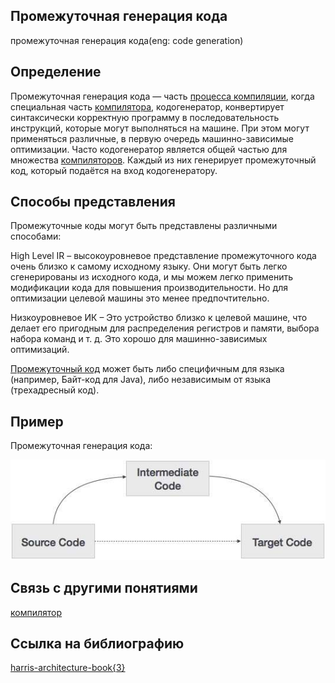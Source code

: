 ## Промежуточная генерация кода
промежуточная генерация кода(eng: сode generation) 

## Определение
Промежуточная генерация кода — часть [процесса компиляции](compilation_process.md), когда специальная часть [компилятора](compiler_1.md), кодогенератор, конвертирует синтаксически корректную программу в последовательность инструкций, которые могут выполняться на машине. При этом могут применяться различные, в первую очередь машинно-зависимые оптимизации. Часто кодогенератор является общей частью для множества [компиляторов](compiler_1.md). Каждый из них генерирует промежуточный код, который подаётся на вход кодогенератору.
## Способы представления
Промежуточные коды могут быть представлены различными способами:

High Level IR – высокоуровневое представление промежуточного кода очень близко к самому исходному языку. Они могут быть легко сгенерированы из исходного кода, и мы можем легко применить модификации кода для повышения производительности. Но для оптимизации целевой машины это менее предпочтительно.

Низкоуровневое ИК – Это устройство близко к целевой машине, что делает его пригодным для распределения регистров и памяти, выбора набора команд и т. д. Это хорошо для машинно-зависимых оптимизаций.

[Промежуточный код](byte-code.md) может быть либо специфичным для языка (например, Байт-код для Java), либо независимым от языка (трехадресный код).
## Пример
Промежуточная генерация кода:

![сode generation](../images/intermediate_code.png)

## Связь с другими понятиями
[компилятор](compiler.md)
## Cсылка на библиографию
[harris-architecture-book{3}](../bibliography/harris-architecture-book%7B3%7D.md)


